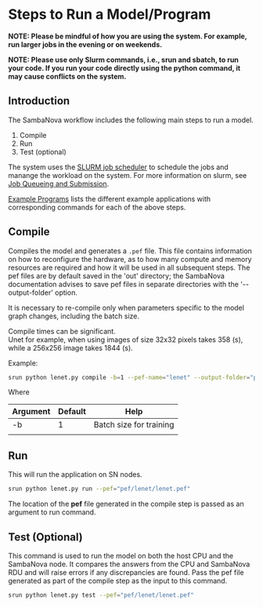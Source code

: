 # Steps to Run a Model/Program

**NOTE:  Please be mindful of how you are using the system.
For example, run larger jobs in the evening or on weekends.**

**NOTE: Please use only Slurm commands, i.e., srun and sbatch, to run your code.
If you run your code directly using the python command, it may cause conflicts
on the system.**

## Introduction

The SambaNova workflow includes the following main steps to run a model.
1. Compile <br>
2. Run <br>
3. Test (optional) <br>

The system uses the [SLURM job
scheduler](https://slurm.schedmd.com/quickstart.html) to schedule the jobs and manange the workload on the system. For more information on slurm, see [Job Queueing and Submission](Job-Queuing-and-Submission.md).

[Example Programs](Example-Programs.md) lists the different example applications with corresponding commands for each of the above steps.

## Compile

Compiles the model and generates a `.pef` file. This file contains
information on how to reconfigure the hardware, as to how many compute and
memory resources are required and how it will be used in all subsequent steps.
The pef files are by default saved in the 'out' directory; the
SambaNova documentation advises to save pef files in separate
directories with the '--output-folder' option.

It is necessary to re-compile only when parameters specific to the
model graph changes, including the batch size.  

Compile times can be significant.  
Unet for example, when using images of size 32x32 pixels takes 358 (s), while a 256x256 image takes 1844 (s).

Example:

```bash
srun python lenet.py compile -b=1 --pef-name="lenet" --output-folder="pef"
```

Where

| Argument               | Default   | Help                           |
|------------------------|-----------|--------------------------------|
| -b                     | 1         | Batch size for training        |
|                        |           |                                |

## Run

This will run the application on SN nodes.
```bash
srun python lenet.py run --pef="pef/lenet/lenet.pef"
```
The location of the **pef** file generated in the compile step is passed as an argument to run command.


## Test (Optional)

This command is used to run the model on both the host CPU and the SambaNova node.  It compares the answers from the CPU and SambaNova RDU and will raise errors if any discrepancies are found. Pass the pef file generated as part of the compile step as the input to this command.
```bash
srun python lenet.py test --pef="pef/lenet/lenet.pef"
```

